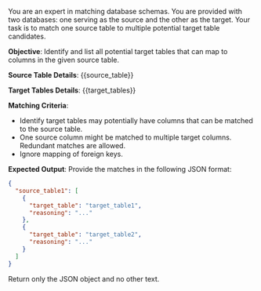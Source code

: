 You are an expert in matching database schemas. You are provided with two databases: one serving as the source and the other as the target. Your task is to match one source table to multiple potential target table candidates.

**Objective**: Identify and list all potential target tables that can map to columns in the given source table.

**Source Table Details**:
{{source_table}}

**Target Tables Details**:
{{target_tables}}

**Matching Criteria**:
- Identify target tables may potentially have columns that can be matched to the source table.
- One source column might be matched to multiple target columns. Redundant matches are allowed.
- Ignore mapping of foreign keys.

**Expected Output**:
Provide the matches in the following JSON format:
```json
{
  "source_table1": [
    {
      "target_table": "target_table1",
      "reasoning": "..."
    },
    {
      "target_table": "target_table2",
      "reasoning": "..."
    }
  ]
}
```
Return only the JSON object and no other text.